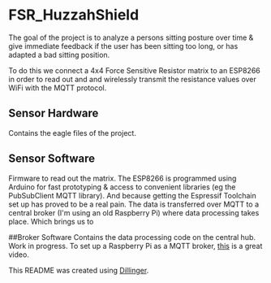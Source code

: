 # FSR_HuzzahShield

The goal of the project is to analyze a persons sitting posture over time & give immediate feedback if the user has been sitting too long, or has adapted a bad sitting position.

To do this we connect a 4x4 Force Sensitive Resistor matrix to an ESP8266 in order to read out and and wirelessly transmit the resistance values over WiFi with the MQTT protocol.


## Sensor Hardware
Contains the eagle files of the project.

## Sensor Software
Firmware to read out the matrix. The ESP8266 is programmed using Arduino for fast prototyping & access to convenient libraries (eg the PubSubClient MQTT library). And because getting the Espressif Toolchain set up has proved to be a real pain. The data is transferred over MQTT to a central broker (I'm using an old Raspberry Pi) where data processing takes place. Which brings us to

##Broker Software
Contains the data processing code on the central hub. Work in progress.
To set up a Raspberry Pi as a MQTT broker, [this](https://www.youtube.com/watch?v=AsDHEDbyLfg) is a great video.




This README was created using [Dillinger](www.dillinger.io).
